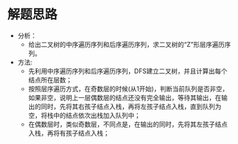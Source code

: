 # 解题思路
- 分析：
	- 给出二叉树的中序遍历序列和后序遍历序列，求二叉树的“Z”形层序遍历序列。
- 方法:
	- 先利用中序遍历序列和后序遍历序列，DFS建立二叉树，并且计算出每个结点所在层数；
	- 按照层序遍历方式，在奇数层的时候(从1开始)，判断当前队列是否非空，如果非空，说明上一层偶数层的结点还没有完全输出，等待其输出，在输出的同时，先将其右孩子结点入栈，再将左孩子结点入栈，直到队列为空，将栈中的结点依次出栈加入队列中；
	- 在偶数层时，类似奇数层，不同点是，在输出的同时，先将其左孩子结点入栈，再将有孩子结点入栈；
